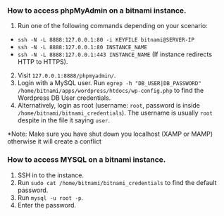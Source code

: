 ### How to access phpMyAdmin on a bitnami instance.

1. Run one of the following commands depending on your scenario:
* `ssh -N -L 8888:127.0.0.1:80 -i KEYFILE bitnami@SERVER-IP`
* `ssh -N -L 8888:127.0.0.1:80 INSTANCE_NAME`
* `ssh -N -L 8888:127.0.0.1:443 INSTANCE_NAME` (If instance redirects HTTP to HTTPS).
2. Visit `127.0.0.1:8888/phpmyadmin/`.
3. Login with a MySQL user. Run `egrep -h "DB_USER|DB_PASSWORD" /home/bitnami/apps/wordpress/htdocs/wp-config.php` to find the Wordpress DB User credentials.
4. Alternatively, login as root (username: `root`, password is inside `/home/bitnami/bitnami_credentials`). The username is usually `root` despite in the file it saying `user`.

*Note: Make sure you have shut down you localhost (XAMP or MAMP) otherwise it will create a conflict

### How to access MYSQL on a bitnami instance.

1. SSH in to the instance.
2. Run `sudo cat /home/bitnami/bitnami_credentials` to find the default password.
3. Run `mysql -u root -p`.
4. Enter the password.
